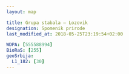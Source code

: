 ```yaml
---
layout: map

title: Grupa stabala – Lozovik
designation: Spomenik prirode
last_modified_at: 2018-05-25T23:19:54+02:00

WDPA: [555588994]
BioRaS: [255]
geoSrbija:
  L1_182: [30]
---
```

